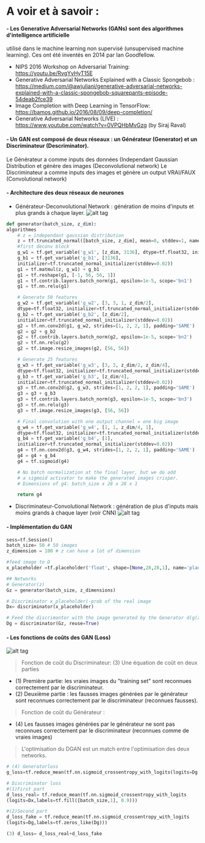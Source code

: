 # A voir et à savoir :

#### - Les Generative Adversarial Networks (GANs) sont des algorithmes d'intelligence artificielle 
utilisé dans le machine learning non supervisé (unsupervised machine learning). Ces  ont été inventés en 2014 par Ian Goodfellow. 
* NIPS 2016 Workshop on Adversarial Training:  https://youtu.be/RvgYvHyT15E
* Generative Adversarial Networks Explained with a Classic Spongebob : https://medium.com/@awjuliani/generative-adversarial-networks-explained-with-a-classic-spongebob-squarepants-episode-54deab2fce39
* Image Completion with Deep Learning in TensorFlow: https://bamos.github.io/2016/08/09/deep-completion/
* Generative Adversarial Networks (LIVE) : https://www.youtube.com/watch?v=0VPQHbMvGzg (by Siraj Raval)

#### - Un GAN est composé de deux réseaux : un Générateur (Generator) et un Discriminateur (Descriminator). 
Le Générateur a comme inputs des données (Independant Gaussian Distribution et génère des images (Deconvolutional network)
Le Discriminateur a comme inputs des images et génère un output VRAI/FAUX (Convolutional network)


#### - Architecture des deux réseaux de neurones 
* Générateur-Deconvolutional Network : génération de moins d'inputs et plus grands à chaque layer. 
![alt tag](https://cdn-images-1.medium.com/max/1600/1*WIhhgBzDQJFcj7CqPvzPdQ.png)

```python
def generator(batch_size, z_dim):
algorithmes
	# z = independant gaussian distribution 
    z = tf.truncated_normal([batch_size, z_dim], mean=0, stddev=1, name='z')
    #first deconv block
    g_w1 = tf.get_variable('g_w1', [z_dim, 3136], dtype=tf.float32, initializer=tf.truncated_normal_initializer(stddev=0.02))by 
    g_b1 = tf.get_variable('g_b1', [3136], 
    initializer=tf.truncated_normal_initializer(stddev=0.02))
    g1 = tf.matmul(z, g_w1) + g_b1
    g1 = tf.reshape(g1, [-1, 56, 56, 1])
    g1 = tf.contrib.layers.batch_norm(g1, epsilon=1e-5, scope='bn1')
    g1 = tf.nn.relu(g1)

    # Generate 50 features
    g_w2 = tf.get_variable('g_w2', [3, 3, 1, z_dim/2], 
    dtype=tf.float32, initializer=tf.truncated_normal_initializer(stddev=0.02))
    g_b2 = tf.get_variable('g_b2', [z_dim/2], 
    initializer=tf.truncated_normal_initializer(stddev=0.02))
    g2 = tf.nn.conv2d(g1, g_w2, strides=[1, 2, 2, 1], padding='SAME')
    g2 = g2 + g_b2
    g2 = tf.contrib.layers.batch_norm(g2, epsilon=1e-5, scope='bn2')
    g2 = tf.nn.relu(g2)
    g2 = tf.image.resize_images(g2, [56, 56])

    # Generate 25 features
    g_w3 = tf.get_variable('g_w3', [3, 3, z_dim/2, z_dim/4], 
    dtype=tf.float32, initializer=tf.truncated_normal_initializer(stddev=0.02))
    g_b3 = tf.get_variable('g_b3', [z_dim/4], 
    initializer=tf.truncated_normal_initializer(stddev=0.02))
    g3 = tf.nn.conv2d(g2, g_w3, strides=[1, 2, 2, 1], padding='SAME')
    g3 = g3 + g_b3
    g3 = tf.contrib.layers.batch_norm(g3, epsilon=1e-5, scope='bn3')
    g3 = tf.nn.relu(g3)
    g3 = tf.image.resize_images(g3, [56, 56])

    # Final convolution with one output channel = one big image 
    g_w4 = tf.get_variable('g_w4', [1, 1, z_dim/4, 1], 
    dtype=tf.float32, initializer=tf.truncated_normal_initializer(stddev=0.02))
    g_b4 = tf.get_variable('g_b4', [1], 
    initializer=tf.truncated_normal_initializer(stddev=0.02))
    g4 = tf.nn.conv2d(g3, g_w4, strides=[1, 2, 2, 1], padding='SAME')
    g4 = g4 + g_b4
    g4 = tf.sigmoid(g4)

    # No batch normalization at the final layer, but we do add
    # a sigmoid activator to make the generated images crisper.
    # Dimensions of g4: batch_size x 28 x 28 x 1

    return g4

```
* Discriminateur-Convolutional Network : génération de plus d'inputs mais moins grands à chaque layer (voir CNN) 
![alt tag](https://i.stack.imgur.com/keDyv.png)


#### - Implémentation du GAN 

```python
sess=tf.Session()
batch_size= 50 # 50 images 
z_dimension = 100 # z can have a lot of dimension

#feed image to D 
x_placeholder =tf.placeholder('float', shape=[None,28,28,1], name='placeholder')

## Networks 
# Generator(z)
Gz = generator(batch_size, z_dimensions)

# Discriminator x_placeholder)-prob of the real image 
Dx= discriminator(x_placeholder)

# Feed the discrimantor with the image generated by the Generator d(g(z))-prob of generated image 
Dg = discriminator(Gz, reuse=True)

```

#### - Les fonctions de coûts des GAN (Loss) 
![alt tag](https://i.stack.imgur.com/zC5YW.png)
> Fonction de coût du Discriminateur: 
(3) Une équation de coût en deux parties
- (1) Première partie: les vraies images du "training set" sont reconnues correctement par le discriminateur. 
- (2) Deuxième partie : les fausses images générées par le générateur sont reconnues correctement par le discriminateur (reconnues fausses). 

> Fonction de coût du Générateur : 
- (4) Les fausses images générées par le générateur ne sont pas reconnues correctement par le discriminateur (reconnues comme de vraies images) 

> L'optimisation du DGAN est un match entre l'optimisation des deux networks. 

```python
# (4) Generatorloss 
g_loss=tf.reduce_mean(tf.nn.sigmoid_crossentropy_with_logits(logits=Dg,labels=tf.one_like(Dg)))

# Discriminator loss 
#(1)First part 
d_loss_real= tf.reduce_mean(tf.nn.sigmoid_crossentropy_with_logits
(logits=Dx,labels=tf.fill([batch_size,1], 0.9)))

#(2)Second part 
d_loss_fake = tf.reduce_mean(tf.nn.sigmoid_crossentropy_with_logits
(logits=Dg,labels=tf.zeros_like(Dg)))

(3) d_loss= d_loss_real+d_loss_fake

```








